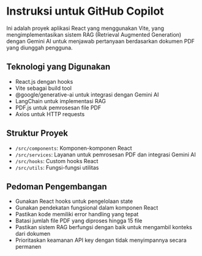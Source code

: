 <!-- Use this file to provide workspace-specific custom instructions to Copilot. For more details, visit https://code.visualstudio.com/docs/copilot/copilot-customization#_use-a-githubcopilotinstructionsmd-file -->

# Instruksi untuk GitHub Copilot

Ini adalah proyek aplikasi React yang menggunakan Vite, yang mengimplementasikan sistem RAG (Retrieval Augmented Generation) dengan Gemini AI untuk menjawab pertanyaan berdasarkan dokumen PDF yang diunggah pengguna.

## Teknologi yang Digunakan

- React.js dengan hooks
- Vite sebagai build tool
- @google/generative-ai untuk integrasi dengan Gemini AI
- LangChain untuk implementasi RAG
- PDF.js untuk pemrosesan file PDF
- Axios untuk HTTP requests

## Struktur Proyek

- `/src/components`: Komponen-komponen React
- `/src/services`: Layanan untuk pemrosesan PDF dan integrasi Gemini AI
- `/src/hooks`: Custom hooks React
- `/src/utils`: Fungsi-fungsi utilitas

## Pedoman Pengembangan

- Gunakan React hooks untuk pengelolaan state
- Gunakan pendekatan fungsional dalam komponen React
- Pastikan kode memiliki error handling yang tepat
- Batasi jumlah file PDF yang diproses hingga 15 file
- Pastikan sistem RAG berfungsi dengan baik untuk mengambil konteks dari dokumen
- Prioritaskan keamanan API key dengan tidak menyimpannya secara permanen
